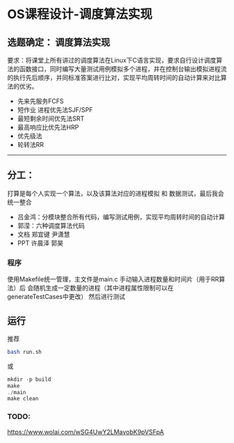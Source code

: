 # OS课程设计-调度算法实现

## 选题确定： 调度算法实现

  要求：将课堂上所有讲过的调度算法在Linux下C语言实现，要求自行设计调度算法的函数接口，同时编写大量测试用例模拟多个进程，并在控制台输出模拟进程流的执行先后顺序，并同标准答案进行比对，实现平均周转时间的自动计算来对比算法的优劣。

  - 先来先服务FCFS
  - 短作业 进程优先法SJF/SPF
  - 最短剩余时间优先法SRT
  - 最高响应比优先法HRP
  - 优先级法
  - 轮转法RR
---

## 分工：
打算是每个人实现一个算法，以及该算法对应的进程模拟 和 数据测试，最后我会统一整合
- 吕金鸿：分模块整合所有代码，编写测试用例，实现平均周转时间的自动计算
- 郭滢：六种调度算法代码
- 文档 郑宜键 尹潇慧
- PPT  许晨泽 郭昊
### 程序
使用Makefile统一管理，主文件是main.c
手动输入进程数量和时间片（用于RR算法）后
会随机生成一定数量的进程（其中进程属性限制可以在generateTestCases中更改）
然后进行测试
## 运行
推荐

```bash
bash run.sh
```

或

```c
mkdir -p build
make
./main
make clean
```

### TODO:

https://www.wolai.com/wSG4UwY2LMavobK9pVSFpA